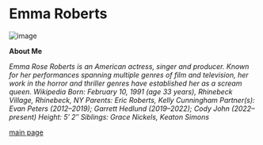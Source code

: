 
# Emma Roberts

![image](https://github.com/user-attachments/assets/7d0625f6-77fb-4741-9c3f-0ab4e6dbe153)

**About Me**

*Emma Rose Roberts is an American actress, singer and producer. Known for her performances spanning multiple genres of film and television, her work in the horror and* *thriller genres have established her as a scream queen. Wikipedia*
*Born: February 10, 1991 (age 33 years), Rhinebeck Village, Rhinebeck, NY*
*Parents: Eric Roberts, Kelly Cunningham*
*Partner(s): Evan Peters (2012–2019); Garrett Hedlund (2019–2022); Cody John (2022–present)*
*Height: 5′ 2″*
*Siblings: Grace Nickels, Keaton Simons*

[main page](main.md)
